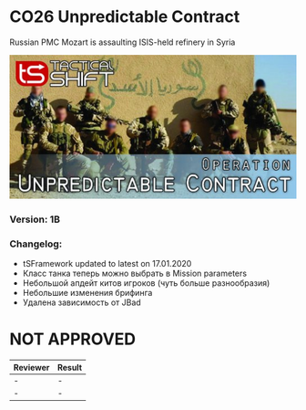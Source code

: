 # CO26 Unpredictable Contract
Russian PMC Mozart is assaulting ISIS-held refinery in Syria

<img src='https://raw.githubusercontent.com/rempopo/CO26_Unpredictable_Contract.DYA/master/overview.jpg' />

### Version: 1B

### Changelog: 
- tSFramework updated to latest on 17.01.2020 
- Класс танка теперь можно выбрать в Mission parameters
- Небольшой апдейт китов игроков (чуть больше разнообразия)
- Небольшие изменения брифинга
- Удалена зависимость от JBad

# NOT APPROVED
| Reviewer | Result |
| ------------ | ------------- |
| - | - |
| - | - |
